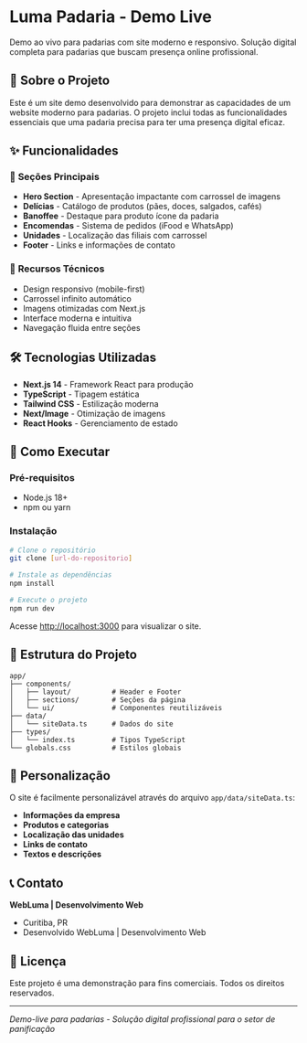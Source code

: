 # Luma Padaria - Demo Live

Demo ao vivo para padarias com site moderno e responsivo. Solução digital completa para padarias que buscam presença online profissional.

## 🥖 Sobre o Projeto

Este é um site demo desenvolvido para demonstrar as capacidades de um website moderno para padarias. O projeto inclui todas as funcionalidades essenciais que uma padaria precisa para ter uma presença digital eficaz.

## ✨ Funcionalidades

### 🏪 **Seções Principais**

- **Hero Section** - Apresentação impactante com carrossel de imagens
- **Delícias** - Catálogo de produtos (pães, doces, salgados, cafés)
- **Banoffee** - Destaque para produto ícone da padaria
- **Encomendas** - Sistema de pedidos (iFood e WhatsApp)
- **Unidades** - Localização das filiais com carrossel
- **Footer** - Links e informações de contato

### 📱 **Recursos Técnicos**

- Design responsivo (mobile-first)
- Carrossel infinito automático
- Imagens otimizadas com Next.js
- Interface moderna e intuitiva
- Navegação fluida entre seções

## 🛠️ Tecnologias Utilizadas

- **Next.js 14** - Framework React para produção
- **TypeScript** - Tipagem estática
- **Tailwind CSS** - Estilização moderna
- **Next/Image** - Otimização de imagens
- **React Hooks** - Gerenciamento de estado

## 🚀 Como Executar

### Pré-requisitos

- Node.js 18+
- npm ou yarn

### Instalação

```bash
# Clone o repositório
git clone [url-do-repositorio]

# Instale as dependências
npm install

# Execute o projeto
npm run dev
```

Acesse [http://localhost:3000](http://localhost:3000) para visualizar o site.

## 📁 Estrutura do Projeto

```
app/
├── components/
│   ├── layout/          # Header e Footer
│   ├── sections/        # Seções da página
│   └── ui/              # Componentes reutilizáveis
├── data/
│   └── siteData.ts      # Dados do site
├── types/
│   └── index.ts         # Tipos TypeScript
└── globals.css          # Estilos globais
```

## 🎨 Personalização

O site é facilmente personalizável através do arquivo `app/data/siteData.ts`:

- **Informações da empresa**
- **Produtos e categorias**
- **Localização das unidades**
- **Links de contato**
- **Textos e descrições**

## 📞 Contato

**WebLuma | Desenvolvimento Web**

- Curitiba, PR
- Desenvolvido WebLuma | Desenvolvimento Web

## 📄 Licença

Este projeto é uma demonstração para fins comerciais. Todos os direitos reservados.

---

_Demo-live para padarias - Solução digital profissional para o setor de panificação_
